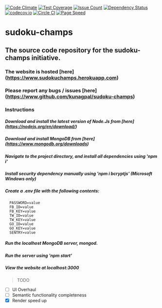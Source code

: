 [![Code Climate](https://codeclimate.com/github/kunagpal/sudoku-champs/badges/gpa.svg)](https://codeclimate.com/github/kunagpal/sudoku-champs)
[![Test Coverage](https://codeclimate.com/github/kunagpal/sudoku-champs/badges/coverage.svg)](https://codeclimate.com/github/kunagpal/sudoku-champs/coverage)
[![Issue Count](https://codeclimate.com/github/kunagpal/sudoku-champs/badges/issue_count.svg)](https://codeclimate.com/github/kunagpal/sudoku-champs)
[![Dependency Status](https://david-dm.org/kunagpal/sudoku-champs.svg)](https://david-dm.org/kunagpal/sudoku-champs)
[![codecov.io](https://codecov.io/github/kunagpal/sudoku-champs/coverage.svg?branch=master)](https://codecov.io/github/kunagpal/sudoku-champs?branch=master)
[![Circle CI](https://circleci.com/gh/kunagpal/sudoku-champs.svg?style=svg)](https://circleci.com/gh/kunagpal/sudoku-champs)
[![Page Speed](https://sudoku-champs.herokuapp.com/speed)](https://developers.google.com/speed/pagespeed/insights/?url=sudokuchamps.herokuapp.com)

# sudoku-champs
## The source code repository for the sudoku-champs initiative.

### The website is hosted [here] (https://www.sudokuchamps.herokuapp.com)
### Please report any bugs / issues [here] (https://www.github.com/kunagpal/sudoku-champs)

### Instructions

##### Download and install the latest version of Node.Js from [here] (https://nodejs.org/en/download/)
##### Download and install MongoDB from [here] (https://www.mongodb.org/downloads)
##### Navigate to the project directory, and install all dependencies using 'npm i'
##### Install security dependency manually using 'npm i bcryptjs' (Microsoft Windows only)
##### Create a .env file with the following contents:
      PASSWORD=value
      FB_ID=value
      FB_KEY=value
      TW_ID=value
      TW_KEY=value
      GO_ID=value
      GO_KEY=value
      SENTRY=value

##### Run the localhost MongoDB server, mongod.
##### Run the server using 'npm start'
##### View the website at localhost:3000

> TODO
- [ ] UI Overhaul
- [ ] Semantic functionality completeness
- [X] Render speed up
